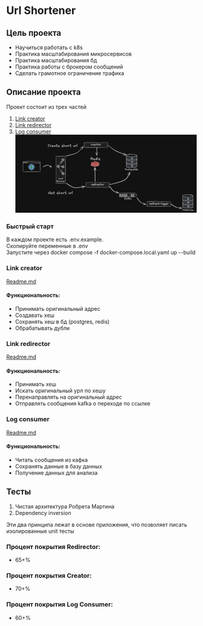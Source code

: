 # Url Shortener

## Цель проекта
- Научиться работать с k8s
- Практика масштабирования микросервисов
- Практика масштабирования бд
- Практика работы с брокером сообщений
- Сделать грамотное ограничение трафика

## Описание проекта
Проект состоит из трех частей
1. [Link creator](https://github.com/Zrossiz/url-shortener.generator)
2. [Link redirector](https://github.com/Zrossiz/url-shortener.logger)
3. [Log consumer](https://github.com/Zrossiz/url-shortener.redirector)
![Дизайн системы](./public/schema.png)

### Быстрый старт
В каждом проекте есть .env.example.   
Скопируйте переменные в .env  
Запустите через docker compose -f docker-compose.local.yaml up --build  

### Link creator
[Readme.md](https://github.com/Zrossiz/url-shortener.generator/blob/main/README.md)
#### Функциональность:
- Принимать оригинальный адрес
- Создавать хеш
- Сохранять хеш в бд (postgres, redis)
- Обрабатывать дубли

### Link redirector
[Readme.md](https://github.com/Zrossiz/url-shortener.logger/blob/main/README.md)  
#### Функциональность:
- Принимать хеш
- Искать оригинальный урл по хешу
- Перенаправлять на оригинальный адрес
- Отправлять сообщения kafka о переходе по ссылке

### Log consumer
[Readme.md](https://github.com/Zrossiz/url-shortener.redirector/blob/main/README.md)  
#### Функциональность:
- Читать сообщения из кафка
- Сохранять данные в базу данных
- Получение данных для анализа

## Тесты
1. Чистая архитектура Робрета Мартина
2. Dependency inversion

Эти два принципа лежат в основе приложения, что позволяет писать изолированные unit тесты  
### Процент покрытия Redirector:
- 65+%

### Процент покрытия Creator:
- 70+%

### Процент покрытия Log Consumer:
- 60+%